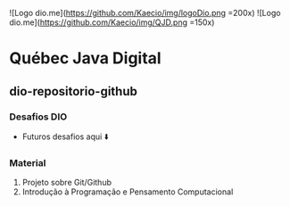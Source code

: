 
![Logo dio.me](https://github.com/Kaecio/img/logoDio.png =200x)
![Logo dio.me](https://github.com/Kaecio/img/QJD.png =150x)
 
# Québec Java Digital
## dio-repositorio-github
### Desafios DIO
- Futuros desafios aqui ⬇️
### Material 
1. Projeto sobre Git/Github
2. Introdução à Programação e Pensamento Computacional